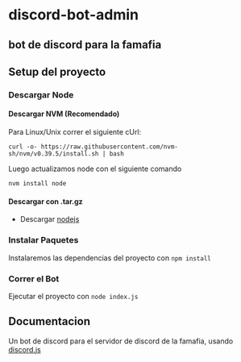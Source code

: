 # discord-bot-admin
## bot de discord para la famafia

## Setup del proyecto
### Descargar Node
#### Descargar NVM (Recomendado)
Para Linux/Unix correr el siguiente cUrl:

    curl -o- https://raw.githubusercontent.com/nvm-sh/nvm/v0.39.5/install.sh | bash

Luego actualizamos node con el siguiente comando

    nvm install node


#### Descargar con .tar.gz
- Descargar [nodejs](https://nodejs.org/en)

### Instalar Paquetes
Instalaremos las dependencias del proyecto con `npm install`

### Correr el Bot
Ejecutar el proyecto con `node index.js`

## Documentacion
Un bot de discord para el servidor de discord de la famafia, usando [discord.js](https://discord.js.org/docs/packages/core/1.0.1)
